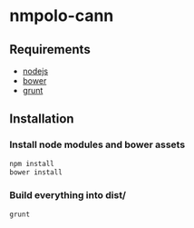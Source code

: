 nmpolo-cann
===========

Requirements
------------

- [nodejs](https://github.com/joyent/node/wiki/Installation)
- [bower](https://github.com/bower/bower)
- [grunt](http://gruntjs.com/getting-started)

Installation
------------

### Install node modules and bower assets
```bash
npm install
bower install
```

### Build everything into dist/
```bash
grunt
```
